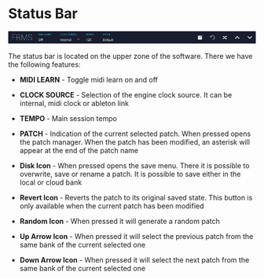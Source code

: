 # Status Bar

<img src="images/status-bar.png" style="padding: 0px; bottom-padding: 0px" />

The status bar is located on the upper zone of the software. There we have the following features:

- **MIDI LEARN** - Toggle midi learn on and off

- **CLOCK SOURCE** - Selection of the engine clock source. It can be internal, midi clock or ableton link

- **TEMPO** - Main session tempo

- **PATCH** - Indication of the current selected patch. When pressed opens the patch manager. When the patch has been modified, an asterisk will appear at the end of the patch name

- **Disk Icon** - When pressed opens the save menu. There it is possible to overwrite, save or rename a patch. It is possible to save either in the local or cloud bank

- **Revert Icon** - Reverts the patch to its original saved state. This button is only available when the current patch has been modified

- **Random Icon** - When pressed it will generate a random patch

- **Up Arrow Icon** - When pressed it will select the previous patch from the same bank of the current selected one

- **Down Arrow Icon** - When pressed it will select the next patch from the same bank of the current selected one
